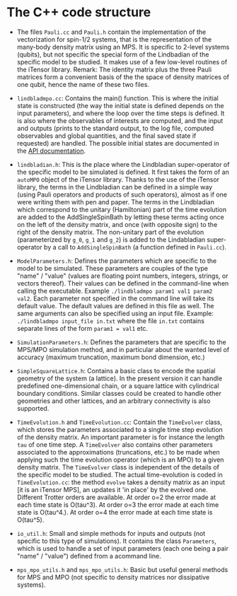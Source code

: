 # The C++ code structure

* The files `Pauli.cc` and `Pauli.h` contain the implementation of the vectorization for spin-1/2 systems, that is the representation of the many-body density matrix using an MPS. It is specific to 2-level systems (qubits), but not specific the special form of the Lindbadian of the specific model to be studied. It makes use of a few low-level routines of the iTensor library. Remark: The identity matrix plus the three Pauli matrices form a convenient basis of the the space of density matrices of one qubit, hence the name of these two files.

* `lindbladmpo.cc`: Contains the main() function. This is where the initial state is constructed (the way the initial state is defined depends on the input parameters), and where the loop over the time steps is defined. It is also where the observables of interests are computed, and the input and outputs (prints to the standard output, to the log file, computed observables and global quantities, and the final saved state if requested) are handled.
The possible initial states are documented in the [API documentation](../README.md).

* `lindbladian.h`: This is the place where the Lindbladian super-operator of the specific model to be simulated is defined. It first takes the form of an `autoMPO` object of the iTensor library. Thanks to the use of the iTensor library, the terms in the Lindbladian can be defined in a simple way (using Pauli operators and products of such operators), almost as if one were writing them with pen and paper. The terms in the Lindbladian which correspond to the unitary (Hamiltonian) part of the time evolution are added to the AddSingleSpinBath by letting these terms acting once on the left of the density matrix, and once (with opposite sign) to the right of the density matrix. The non-unitary part of the evolution (parameterized by `g_0`, `g_1` and `g_2`) is added to the Lindabladian super-operator by a call to `AddSingleSpinBath` (a function defined in `Pauli.cc`).

* `ModelParameters.h`: Defines the parameters which are specific to the model to be simulated. These parameters are couples of the type "name" / "value" (values are floating point numbers, integers, strings, or vectors thereof). Their values can be defined in the command-line when calling the executable. Example `./lindbladmpo param1 val1 param2 val2`. Each parameter not specified in the command line will take its default value. The default values are defined in this file as well. The same arguments can also be specified using an input file. Example: `./lindbladmpo input_file in.txt` where the file `in.txt` contains separate lines of the form `param1 = val1` etc.

* `SimulationParameters.h`: Defines the parameters that are specific to the MPS/MPO simulation method, and in particular about the wanted level of accuracy (maximum truncation, maximum bond dimension, etc.)

* `SimpleSquareLattice.h`: Contains a basic class to encode the spatial geometry of the system (a lattice). In the present version it can handle predefined one-dimensional chain, or a square lattice with cylindrical boundary conditions. Similar classes could be created to handle other geometries and other lattices, and an arbitrary connectivity is also supported.

* `TimeEvolution.h` and `TimeEvolution.cc`: Contain the `TimeEvolver` class, which stores the parameters associated to a single time step evolution of the density matrix. An important parameter is for instance the length `tau` of one time step. A `TimeEvolver` also contains other parameters associated to the approximations (truncations, etc.) to be made when applying such the time evolution operator (which is an MPO) to a given density matrix. The `TimeEvolver` class is independent of the details of the specific model to be studied. The actual time-evolution is coded in `TimeEvolution.cc`: the method `evolve` takes a density matrix as an input [it is an iTensor MPS], an updates it 'in place' by the evolved one. Different Trotter orders are available. At order o=2 the error made at each time state is O(tau^3). At order o=3 the error made at each time state is O(tau^4.). At order o=4 the error made at each time state is O(tau^5).

* `io_util.h`: Small and  simple methods for inputs and outputs (not specific to this type of simulations). It contains the class `Parameters`, which is used to handle a set of input parameters (each one being a pair "name" / "value") defined from a acommand line.

* `mps_mpo_utils.h` and `mps_mpo_utils.h`: Basic but useful general methods for MPS and MPO (not specific to density matrices nor dissipative systems).
